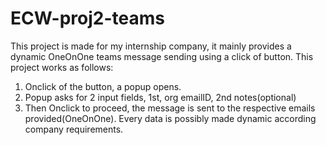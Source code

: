 # ECW-proj2-teams
This project is made for my internship company, it mainly provides a dynamic OneOnOne teams message sending using a click of button.
This project works as follows:
1. Onclick of the button, a popup opens.
2. Popup asks for 2 input fields, 1st, org emailID, 2nd notes(optional)
3. Then Onclick to proceed, the message is sent to the respective emails provided(OneOnOne).
Every data is possibly made dynamic according company requirements.

